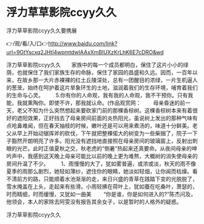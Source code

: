 # 浮力草草影院ccyy久久
浮力草草影院ccyy久久要携展

👉/观/看/入/口👉http://www.baidu.com/link?url=9GtYscxq2JHtl4wpmtdwIAAxXmBlUXzKrLhK6E7cDRO&wd

浮力草草影院ccyy久久　　家族中的每一个成员都明白，保住了这片小小的绿荫，也就保住了我们家族生存的命脉，保住了家园的昌盛和久远。因而，一百年以来，在故乡那一大片赤裸裸的红土丘陵深处，总有一团醒目的浓绿，一片生机逼人的葱茏，始终在呵护着这片旱象环生的土地，滋润着我们的生存环境，哺育着我们的生命与心灵。
　　5.你有你的人命观，我有我的人命观，我不干预你。只有我能，我就熏陶你。即使不许，那我就认命。(作品观赏网：
　　母亲昏迷的前一天，老父不知为什么突然想起来要砍家门前的那棵香棕树。这棵香棕树本来有着很好的遮阳效果，正好挡去了母亲房间前面的炎热阳光，虽说树上发出的那种气味有点呛鼻难闻，但在春天抽枝的时候，嫩叶还是可以用来煮汤的，味道十分鲜美。老父从早上开始动锯挥斧的砍伐，下午就把整棵偌大的树变为一些柴捆了，院子一下子豁然开朗明亮了许多。阳光没有遮挡地直接照在母亲房间的玻璃窗上，反射出刺眼的光芒。此时正值夏秋之交，秋老虎的“倒暑”热起来还真要命。从夜间母亲的呻吟声中，我感到这天晚上母亲可能比以前的晚上更为难熬，大概树的消失使母亲的房间升温了不少。
　　1、雨慢慢的大了，犹如雾普遍，或浓或淡，秋天的雨不像夏季的雨那么剧烈，她轻如薄纱，遮住你的眼睛，她淡如轻烟，让你闻而枯燥。看不清前方的路，只能顺着水池渐渐的走，来日兴盛的青草在践踏下变的光脱脱了，雪水掩盖在上头，走起来有些滑。小雨轻拂在荷叶上，犹如蚕在吃桑叶，萧瑟的，时而精细，时而缓慢，又犹如一曲美
　　“你是谁，你是如何进入的?”陈杰问及，他领会，本人的家除去阿雯没有报告其余女子，以是暂时的人格外的疑惑。

浮力草草影院ccyy久久
